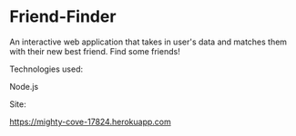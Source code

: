 # Friend-Finder

An interactive web application that takes in user's data and matches them with their new best friend. Find some friends!

Technologies used:

Node.js 


Site:

https://mighty-cove-17824.herokuapp.com
